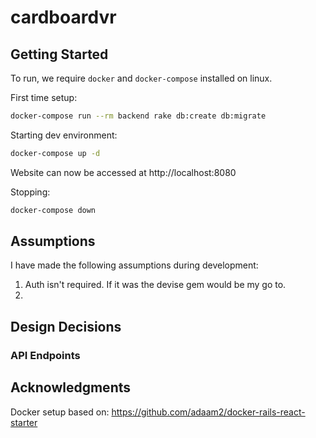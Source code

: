 # cardboardvr

## Getting Started
To run, we require `docker` and `docker-compose` installed on linux.

First time setup:
```bash
docker-compose run --rm backend rake db:create db:migrate
```

Starting dev environment:
```bash
docker-compose up -d
```

Website can now be accessed at http://localhost:8080

Stopping:
```bash
docker-compose down
```


## Assumptions
I have made the following assumptions during development:
1. Auth isn't required. If it was the devise gem would be my go to.
2.

## Design Decisions


### API Endpoints



## Acknowledgments

Docker setup based on:
https://github.com/adaam2/docker-rails-react-starter